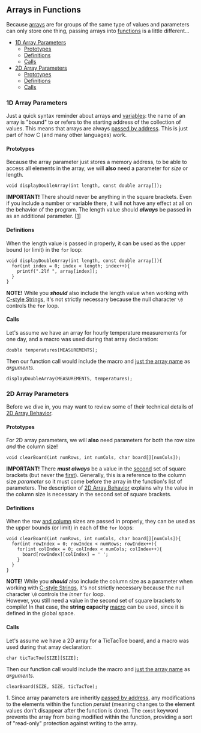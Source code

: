 <h2>Arrays in Functions</h2>
<p>Because <a href="https://erinkeith.github.io/135/topics/arrays#behavior">arrays</a> are for groups of the same type of values and parameters can only store one thing, passing arrays into <a href="https://erinkeith.github.io/135/topics/functions#definition">functions</a> is a little different...</p>
<ul>
    <li><a href="#1D">1D Array Parameters</a>
    <ul><li><a href="#1prototype">Prototypes</a></li>
        <li><a href="#1definition">Definitions</a></li>
        <li><a href="#1call">Calls</a></li>
    </ul></li>
    <li><a href="#2D">2D Array Parameters</a>
    <ul><li><a href="#2prototype">Prototypes</a></li>
        <li><a href="#2definition">Definitions</a></li>
        <li><a href="#2call">Calls</a></li>
    </ul></li>
</ul>
<h3><a name="1D">1D Array Parameters</a></h3>
<p>
  Just a quick syntax reminder about arrays and <a href="https://erinkeith.github.io/135/topics/variables#behavior">variables</a>: the name of an array is "bound" to or refers to the starting address of the collection of values. This means that arrays are always <a href="https://erinkeith.github.io/135/topics/pass_by_address">passed by address</a>. This is just part of how C (and many other languages) work.
</p>
<h4><a name="1prototype">Prototypes</a></h4>
<p>
  Because the array parameter just stores a memory address, to be able to access all elements in the array, we will <strong>also</strong> need a parameter for <em>size</em> or length. </pre>
<pre><code>void displayDoubleArray(int length, const double array[]);</code></pre>
</p>
<p>
  <strong>IMPORTANT!</strong> There should never be anything in the square brackets. Even if you include a number or variable there, it will not have any effect at all on the behavior of the program. The length value should <strong><em>always</em></strong> be passed in as an additional parameter. [<a href="#const">1</a>]
</p>
<h4><a name="1definition">Definitions</a></h4>
<p>
  When the length value is passed in properly, it can be used as the upper bound (or limit) in the <code>for</code> loop:
<pre><code>void displayDoubleArray(int length, const double array[]){
  for(int index = 0; index < length; index++){
    printf(".2lf ", array[index]);
  }
}</code></pre>
</p>
<p>
  <strong>NOTE!</strong> While you <strong><em>should</em></strong> also include the length value when working with <a href="https://erinkeith.github.io/135/topics/strings">C-style Strings</a>, it's not strictly necessary because the null character <code>\0</code> controls the <code>for</code> loop.
</p>
<h4><a name="1call">Calls</a></h4>
<p>
  Let's assume we have an array for hourly temperature measurements for one day, and a macro was used during that array declaration:
<pre><code>double temperatures[MEASUREMENTS];</code></pre>
</p>
<p>
  Then our function call would include the macro and <u>just the array name</u> as <em>arguments</em>.
<pre><code>displayDoubleArray(MEASUREMENTS, temperatures);</code></pre>
</p>

<h3><a name="2D">2D Array Parameters</a></h3>
<p>
  Before we dive in, you may want to review some of their technical details of <a href="https://erinkeith.github.io/135/topics/2d_arrays#behavior">2D Array Behavior</a>.
</p>
<h4><a name="2prototype">Prototypes</a></h4>
<p>
  For 2D array parameters, we will <strong>also</strong> need parameters for both the row size <em>and</em> the column size!
<pre><code>void clearBoard(int numRows, int numCols, char board[][numCols]);</code></pre>
  <strong>IMPORTANT!</strong> There <strong><em>must always</em></strong> be a value in the <u>second</u> set of square brackets (but never the <u>first</u>). Generally, this is a reference to the column size <em>parameter</em> so it must come before the array in the function's list of parameters. The description of <a href="https://erinkeith.github.io/135/topics/2d_arrays#behavior">2D Array Behavior</a> explains why the value in the column size is necessary in the second set of square brackets.
</p>
<h4><a name="2definition">Definitions</a></h4>
<p>
  When the row <u>and column</u> sizes are passed in properly, they can be used as the upper bounds (or limit) in each of the <code>for</code> loops:
<pre><code>void clearBoard(int numRows, int numCols, char board[][numCols]){
  for(int rowIndex = 0; rowIndex < numRows; rowIndex++){
    for(int colIndex = 0; colIndex < numCols; colIndex++){
      board[rowIndex][colIndex] = ' ';
    }
  }
}</code></pre>
  <strong>NOTE!</strong> While you <strong><em>should</em></strong> also include the column size as a parameter when working with <a href="https://erinkeith.github.io/135/topics/strings">C-style Strings</a>, it's not strictly necessary because the null character <code>\0</code> controls the <em>inner</em> <code>for</code> loop. <br>
  However, you still need a value in the second set of square brackets to compile! In that case, the <strong>string capacity</strong> <a href="https://erinkeith.github.io/135/topics/arrays#macros">macro</a> can be used, since it is defined in the global space.
</p>
<h4><a name="2call">Calls</a></h4>
<p>
  Let's assume we have a 2D array for a TicTacToe board, and a macro was used during that array declaration:
<pre><code>char ticTacToe[SIZE][SIZE];</code></pre>
</p>
<p>
  Then our function call would include the macro and <u>just the array name</u> as <em>arguments</em>.
<pre><code>clearBoard(SIZE, SIZE, ticTacToe);</code></pre>
</p>

<a name="const">1</a>. Since array parameters are inheritly <a href="https://erinkeith.github.io/135/topics/pass_by_address">passed by address</a>, any modifications to the elements within the function <em>persist</em> (meaning changes to the element values don't disappear after the function is done). The <code>const</code> keyword prevents the array from being modified within the function, providing a sort of "read-only" protection against writing to the array.<br>
